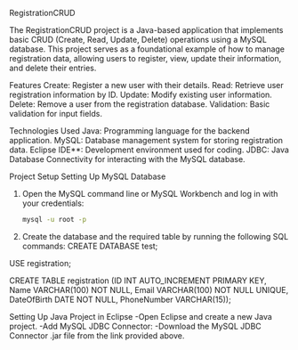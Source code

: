 RegistrationCRUD

The RegistrationCRUD project is a Java-based application that implements basic CRUD (Create, Read, Update, Delete) operations using a MySQL database. This project serves as a foundational
 example of how to manage registration data, allowing users to register, view, update their information, and delete their entries.

Features
Create: Register a new user with their details.
Read: Retrieve user registration information by ID.
Update: Modify existing user information.
Delete: Remove a user from the registration database.
Validation: Basic validation for input fields.

Technologies Used
Java: Programming language for the backend application.
MySQL: Database management system for storing registration data.
Eclipse IDE**: Development environment used for coding.
JDBC: Java Database Connectivity for interacting with the MySQL database.


Project Setup
Setting Up MySQL Database
1. Open the MySQL command line or MySQL Workbench and log in with your credentials:
   ```bash
   mysql -u root -p
   
2. Create the database and the required table by running the following SQL commands:
CREATE DATABASE test;

USE registration;

CREATE TABLE registration (ID INT AUTO_INCREMENT PRIMARY KEY, Name VARCHAR(100) NOT NULL, Email VARCHAR(100) NOT NULL UNIQUE,
DateOfBirth DATE NOT NULL, PhoneNumber VARCHAR(15));

Setting Up Java Project in Eclipse
-Open Eclipse and create a new Java project.
-Add MySQL JDBC Connector:
-Download the MySQL JDBC Connector .jar file from the link provided above.

